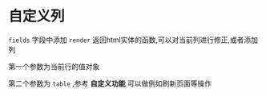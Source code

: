 # 自定义列

`fields` 字段中添加 `render` 返回html实体的函数,可以对当前列进行修正,或者添加列

第一个参数为当前行的值对象

第二个参数为 `table` ,参考 **自定义功能** 可以做例如刷新页面等操作